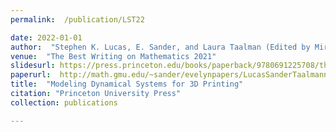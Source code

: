 ```yaml
---
permalink:  /publication/LST22

date: 2022-01-01
author:  "Stephen K. Lucas, E. Sander, and Laura Taalman (Edited by Mircea Pitici)"
venue:  "The Best Writing on Mathematics 2021"
slidesurl: https://press.princeton.edu/books/paperback/9780691225708/the-best-writing-on-mathematics-2021
paperurl:  http://math.gmu.edu/~sander/evelynpapers/LucasSanderTaalmannoti-p1692.pdf
title:  "Modeling Dynamical Systems for 3D Printing"
citation: "Princeton University Press"
collection: publications

---
```


